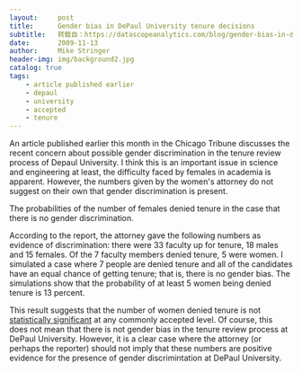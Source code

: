 ```yaml
---
layout:     post
title:      Gender bias in DePaul University tenure decisions
subtitle:   转载自：https://datascopeanalytics.com/blog/gender-bias-in-depaul-university-tenure-decisions/
date:       2009-11-13
author:     Mike Stringer
header-img: img/background2.jpg
catalog: true
tags:
    - article published earlier
    - depaul
    - university
    - accepted
    - tenure
---
```



An
article published earlier this month in the Chicago Tribune
discusses the recent concern about possible gender discrimination in
the tenure review process of Depaul University. I think this is an
important issue in science and engineering at least, the
difficulty faced by females in academia is
apparent. However, the numbers given by the
women's attorney do not suggest on their own
that gender discrimination is present. 


 The probabilities of the number of females denied tenure in the case that there is no gender discrimination. 

 According to the report, the attorney gave the following numbers as evidence of discrimination: there were 33 faculty up for tenure, 18 males and 15 females. Of the 7 faculty members denied tenure, 5 were women. I simulated a case where 7 people are denied tenure and all of the candidates have an equal chance of getting tenure; that is, there is no gender bias. The simulations show that the probability of at least 5 women being denied tenure is 13 percent. 

 This result suggests that the number of women denied tenure is not [statistically significant](http://en.wikipedia.org/wiki/Statistical_significance) at any commonly accepted level. Of course, this does not mean that there is not gender bias in the tenure review process at DePaul University. However, it is a clear case where the attorney (or perhaps the reporter) should not imply that these numbers are positive evidence for the presence of gender discrimintation at DePaul University. 
